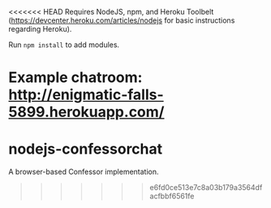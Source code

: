 <<<<<<< HEAD
Requires NodeJS, npm, and Heroku Toolbelt (https://devcenter.heroku.com/articles/nodejs for basic instructions regarding Heroku).

Run ```npm install``` to add modules.

Example chatroom: http://enigmatic-falls-5899.herokuapp.com/
=======
nodejs-confessorchat
====================

A browser-based Confessor implementation. 
>>>>>>> e6fd0ce513e7c8a03b179a3564dfacfbbf6561fe
